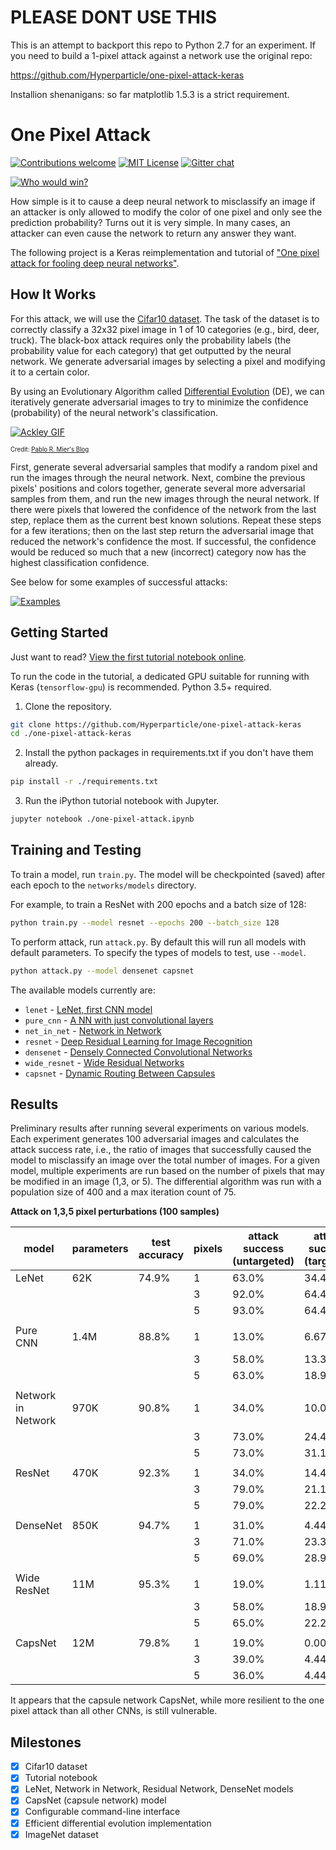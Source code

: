 # PLEASE DONT USE THIS
This is an attempt to backport this repo to Python 2.7 for an experiment. If you
need to build a 1-pixel attack against a network use the original repo:

https://github.com/Hyperparticle/one-pixel-attack-keras

Installion shenanigans: so far matplotlib 1.5.3 is a strict requirement.

# One Pixel Attack

[![Contributions welcome](https://img.shields.io/badge/contributions-welcome-brightgreen.svg)](CONTRIBUTING.md) [![MIT License](https://img.shields.io/badge/License-MIT-green.svg)](LICENSE) [![Gitter chat](https://img.shields.io/badge/chat-on%20gitter-blue.svg)](https://gitter.im/one-pixel-attack-keras/Lobby?utm_source=badge&utm_medium=badge&utm_campaign=pr-badge&utm_content=badge)

[![Who would win?](images/who-would-win.jpg "one thicc boi that's who")](https://www.reddit.com/r/ProgrammerHumor/comments/79g0m6/one_pixel_attack_for_fooling_deep_neural_networks/?ref=share&ref_source=link)

How simple is it to cause a deep neural network to misclassify an image if an attacker is only allowed to modify the color of one pixel and only see the prediction probability? Turns out it is very simple. In many cases, an attacker can even cause the network to return any answer they want.

The following project is a Keras reimplementation and tutorial of ["One pixel attack for fooling deep neural networks"](https://arxiv.org/abs/1710.08864).

## How It Works

For this attack, we will use the [Cifar10 dataset](https://www.cs.toronto.edu/~kriz/cifar.html). The task of the dataset is to correctly classify a 32x32 pixel image in 1 of 10 categories (e.g., bird, deer, truck). The black-box attack requires only the probability labels (the probability value for each category) that get outputted by the neural network. We generate adversarial images by selecting a pixel and modifying it to a certain color.

By using an Evolutionary Algorithm called [Differential Evolution](https://en.wikipedia.org/wiki/Differential_evolution) (DE), we can iteratively generate adversarial images to try to minimize the confidence (probability) of the neural network's classification.

[![Ackley GIF](images/Ackley.gif)](https://en.wikipedia.org/wiki/Differential_evolution)

<sub><sup>Credit: [Pablo R. Mier's Blog](https://pablormier.github.io/2017/09/05/a-tutorial-on-differential-evolution-with-python/)</sup></sub>

First, generate several adversarial samples that modify a random pixel and run the images through the neural network. Next, combine the previous pixels' positions and colors together, generate several more adversarial samples from them, and run the new images through the neural network. If there were pixels that lowered the confidence of the network from the last step, replace them as the current best known solutions. Repeat these steps for a few iterations; then on the last step return the adversarial image that reduced the network's confidence the most. If successful, the confidence would be reduced so much that a new (incorrect) category now has the highest classification confidence.

See below for some examples of successful attacks:

[![Examples](images/pred.png "thicc indeed")](1_one-pixel-attack-cifar10.ipynb)

## Getting Started

Just want to read? [View the first tutorial notebook online](https://nbviewer.jupyter.org/github/Hyperparticle/one-pixel-attack-keras/blob/master/1_one-pixel-attack-cifar10.ipynb).

To run the code in the tutorial, a dedicated GPU suitable for running with Keras (`tensorflow-gpu`) is recommended. Python 3.5+ required.

1. Clone the repository.

```bash
git clone https://github.com/Hyperparticle/one-pixel-attack-keras
cd ./one-pixel-attack-keras
```

2. Install the python packages in requirements.txt if you don't have them already.

```bash
pip install -r ./requirements.txt
```

3. Run the iPython tutorial notebook with Jupyter.

```bash
jupyter notebook ./one-pixel-attack.ipynb
```

## Training and Testing

To train a model, run `train.py`. The model will be checkpointed (saved) after each epoch to the `networks/models` directory.

For example, to train a ResNet with 200 epochs and a batch size of 128:

```bash
python train.py --model resnet --epochs 200 --batch_size 128
```

To perform  attack, run `attack.py`. By default this will run all models with default parameters. To specify the types of models to test, use `--model`.

```bash
python attack.py --model densenet capsnet
```

The available models currently are:
- `lenet` - [LeNet, first CNN model](http://yann.lecun.com/exdb/lenet/)
- `pure_cnn` - [A NN with just convolutional layers](https://en.wikipedia.org/wiki/Convolutional_neural_network)
- `net_in_net` - [Network in Network](https://arxiv.org/abs/1312.4400)
- `resnet` - [Deep Residual Learning for Image Recognition](https://arxiv.org/abs/1512.03385)
- `densenet` - [Densely Connected Convolutional Networks](https://arxiv.org/abs/1608.06993)
- `wide_resnet` - [Wide Residual Networks](https://arxiv.org/abs/1605.07146)
- `capsnet` - [Dynamic Routing Between Capsules](https://arxiv.org/abs/1710.09829)

## Results

Preliminary results after running several experiments on various models. Each experiment generates 100 adversarial images and calculates the attack success rate, i.e., the ratio of images that successfully caused the model to misclassify an image over the total number of images. For a given model, multiple experiments are run based on the number of pixels that may be modified in an image (1,3, or 5). The differential algorithm was run with a population size of 400 and a max iteration count of 75.

**Attack on 1,3,5 pixel perturbations (100 samples)**

| model              | parameters | test accuracy | pixels | attack success (untargeted)   | attack success (targeted) |
| ------------------ | ---------- | ------------- | ------ | ----------------------------- | ------------------------- |
| LeNet              | 62K        | 74.9%         | 1      | 63.0%                         | 34.4%                     |
|                    |            |               | 3      | 92.0%                         | 64.4%                     |
|                    |            |               | 5      | 93.0%                         | 64.4%                     |
|                    |            |               |        |                               |                           |
| Pure CNN           | 1.4M       | 88.8%         | 1      | 13.0%                         | 6.67%                     |
|                    |            |               | 3      | 58.0%                         | 13.3%                     |
|                    |            |               | 5      | 63.0%                         | 18.9%                     |
|                    |            |               |        |                               |                           |
| Network in Network | 970K       | 90.8%         | 1      | 34.0%                         | 10.0%                     |
|                    |            |               | 3      | 73.0%                         | 24.4%                     |
|                    |            |               | 5      | 73.0%                         | 31.1%                     |
|                    |            |               |        |                               |                           |
| ResNet             | 470K       | 92.3%         | 1      | 34.0%                         | 14.4%                     |
|                    |            |               | 3      | 79.0%                         | 21.1%                     |
|                    |            |               | 5      | 79.0%                         | 22.2%                     |
|                    |            |               |        |                               |                           |
| DenseNet           | 850K       | 94.7%         | 1      | 31.0%                         | 4.44%                     |
|                    |            |               | 3      | 71.0%                         | 23.3%                     |
|                    |            |               | 5      | 69.0%                         | 28.9%                     |
|                    |            |               |        |                               |                           |
| Wide ResNet        | 11M        | 95.3%         | 1      | 19.0%                         | 1.11%                     |
|                    |            |               | 3      | 58.0%                         | 18.9%                     |
|                    |            |               | 5      | 65.0%                         | 22.2%                     |
|                    |            |               |        |                               |                           |
| CapsNet            | 12M        | 79.8%         | 1      | 19.0%                         | 0.00%                     |
|                    |            |               | 3      | 39.0%                         | 4.44%                     |
|                    |            |               | 5      | 36.0%                         | 4.44%                     |

It appears that the capsule network CapsNet, while more resilient to the one pixel attack than all other CNNs, is still vulnerable.

## Milestones

- [x] Cifar10 dataset
- [x] Tutorial notebook
- [x] LeNet, Network in Network, Residual Network, DenseNet models
- [x] CapsNet (capsule network) model
- [x] Configurable command-line interface
- [x] Efficient differential evolution implementation
- [x] ImageNet dataset
